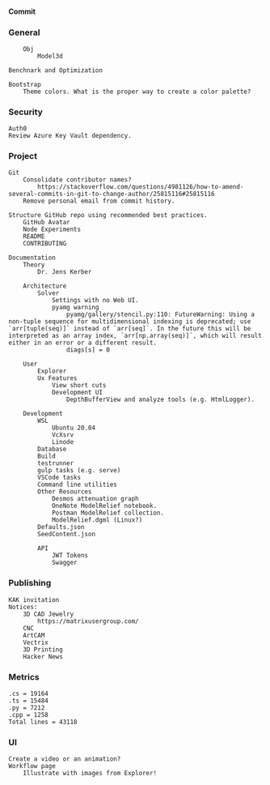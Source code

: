 #### Commit     

### General      
        Obj
            Model3d

    Benchnark and Optimization

    Bootstrap
        Theme colors. What is the proper way to create a color palette?
### Security
    Auth0
    Review Azure Key Vault dependency.
### Project
    Git
        Consolidate contributor names?
            https://stackoverflow.com/questions/4981126/how-to-amend-several-commits-in-git-to-change-author/25815116#25815116
        Remove personal email from commit history.

    Structure GitHub repo using recommended best practices.
        GitHub Avatar
        Node Experiments
        README
        CONTRIBUTING

    Documentation
        Theory
            Dr. Jens Kerber

        Architecture
            Solver
                Settings with no Web UI.
                pyamg warning
                    pyamg/gallery/stencil.py:110: FutureWarning: Using a non-tuple sequence for multidimensional indexing is deprecated; use `arr[tuple(seq)]` instead of `arr[seq]`. In the future this will be interpreted as an array index, `arr[np.array(seq)]`, which will result either in an error or a different result.
                    diags[s] = 0

        User
            Explorer
            Ux Features
                View short cuts
                Development UI
                    DepthBufferView and analyze tools (e.g. HtmlLogger).

        Development
            WSL
                Ubuntu 20.04
                VcXsrv
                Linode
            Database
            Build
            testrunner
            gulp tasks (e.g. serve)
            VSCode tasks
            Command line utilities
            Other Resources
                Desmos attenuation graph
                OneNote ModelRelief notebook.
                Postman ModelRelief collection.
                ModelRelief.dgml (Linux?)
            Defaults.json
            SeedContent.json 

            API
                JWT Tokens
                Swagger
### Publishing
    KAK invitation
    Notices:
        3D CAD Jewelry
            https://matrixusergroup.com/
        CNC
        ArtCAM
        Vectrix
        3D Printing
        Hacker News
### Metrics
    .cs = 19164
    .ts = 15484
    .py = 7212
    .cpp = 1258
    Total lines = 43118
### UI
    Create a video or an animation?
    Workflow page
        Illustrate with images from Explorer!
